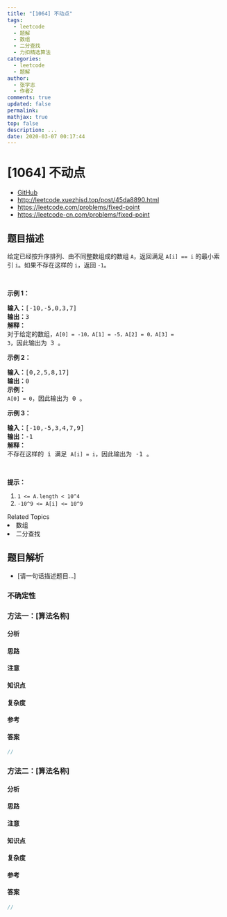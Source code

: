 ```yaml
---
title: "[1064] 不动点"
tags:
  - leetcode
  - 题解
  - 数组
  - 二分查找
  - 力扣精选算法
categories:
  - leetcode
  - 题解
author:
  - 张学志
  - 作者2
comments: true
updated: false
permalink:
mathjax: true
top: false
description: ...
date: 2020-03-07 00:17:44
---
```



# [1064] 不动点
* [GitHub](https://github.com/algoboy101/LeetCodeCrowdsource/tree/master/_posts/QA/%5B1064%5D%20%E4%B8%8D%E5%8A%A8%E7%82%B9.md)
* http://leetcode.xuezhisd.top/post/45da8890.html
* https://leetcode.com/problems/fixed-point
* https://leetcode-cn.com/problems/fixed-point


## 题目描述

<p>给定已经按升序排列、由不同整数组成的数组 <code>A</code>，返回满足 <code>A[i] == i</code> 的最小索引&nbsp;<code>i</code>。如果不存在这样的&nbsp;<code>i</code>，返回 <code>-1</code>。</p>

<p>&nbsp;</p>

<p><strong>示例 1：</strong></p>

<pre><strong>输入：</strong>[-10,-5,0,3,7]
<strong>输出：</strong>3
<strong>解释：</strong>
对于给定的数组，<code>A[0] = -10，A[1] = -5，A[2] = 0，A[3] = 3</code>，因此输出为 3 。
</pre>

<p><strong>示例 2：</strong></p>

<pre><strong>输入：</strong>[0,2,5,8,17]
<strong>输出：</strong>0
<strong>示例：</strong>
<code>A[0] = 0</code>，因此输出为 0 。
</pre>

<p><strong>示例 3：</strong></p>

<pre><strong>输入：</strong>[-10,-5,3,4,7,9]
<strong>输出：</strong>-1
<strong>解释： </strong>
不存在这样的 i 满足 <code>A[i] = i</code>，因此输出为 -1 。
</pre>

<p>&nbsp;</p>

<p><strong>提示：</strong></p>

<ol>
	<li><code>1 &lt;= A.length &lt; 10^4</code></li>
	<li><code>-10^9 &lt;= A[i] &lt;= 10^9</code></li>
</ol>
<div><div>Related Topics</div><div><li>数组</li><li>二分查找</li></div></div>


## 题目解析
* [请一句话描述题目...]

### 不确定性


### 方法一：[算法名称]

#### 分析

#### 思路

#### 注意

#### 知识点

#### 复杂度

#### 参考

#### 答案

```cpp
//
```


### 方法二：[算法名称]

#### 分析

#### 思路

#### 注意

#### 知识点

#### 复杂度

#### 参考

#### 答案

```cpp
//
```


